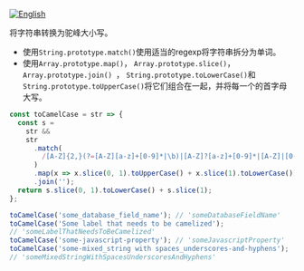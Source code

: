 
<a href="./README.md" target="_blank"><img src="https://img.shields.io/badge/-English-gray" alt="English"/></a>

将字符串转换为驼峰大小写。

- 使用`String.prototype.match()`使用适当的regexp将字符串拆分为单词。
- 使用`Array.prototype.map()`， `Array.prototype.slice()`， `Array.prototype.join() `， `String.prototype.toLowerCase()`和`String.prototype.toUpperCase()`将它们组合在一起，并将每一个的首字母大写。

```js
const toCamelCase = str => {
  const s =
    str &&
    str
      .match(
        /[A-Z]{2,}(?=[A-Z][a-z]+[0-9]*|\b)|[A-Z]?[a-z]+[0-9]*|[A-Z]|[0-9]+/g
      )
      .map(x => x.slice(0, 1).toUpperCase() + x.slice(1).toLowerCase())
      .join('');
  return s.slice(0, 1).toLowerCase() + s.slice(1);
};
```

```js
toCamelCase('some_database_field_name'); // 'someDatabaseFieldName'
toCamelCase('Some label that needs to be camelized');
// 'someLabelThatNeedsToBeCamelized'
toCamelCase('some-javascript-property'); // 'someJavascriptProperty'
toCamelCase('some-mixed_string with spaces_underscores-and-hyphens');
// 'someMixedStringWithSpacesUnderscoresAndHyphens'
```
